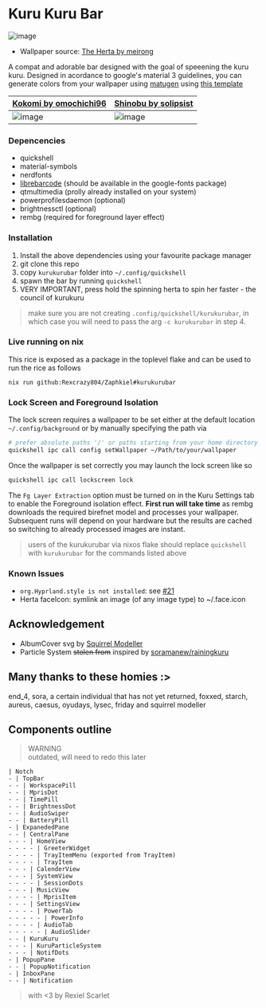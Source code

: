 # Kuru Kuru Bar
![image](https://github.com/user-attachments/assets/caec808f-7945-466f-807e-765d69804c76)
- Wallpaper source: [The Herta by meirong](https://www.pixiv.net/artworks/126270092)

A compat and adorable bar designed with the goal of speeening the kuru kuru.
Designed in acordance to google's material 3 guidelines, you can generate
colors from your wallpaper using [matugen](https://github.com/InioX/matugen)
using [this template](../../../../nixosModules/external/matugen/templates/quickshell-colors.qml)

| [Kokomi by omochichi96](https://twitter.com/omochichi96/status/1758113643521245240) | [Shinobu by solipsist](https://www.pixiv.net/en/artworks/119108248) |
|----------|----------|
|![image](https://github.com/user-attachments/assets/7ed235f1-0a49-4546-be01-16197dc7940f) | ![image](https://github.com/user-attachments/assets/16cb7c57-92b2-4178-a5e6-d9023012f473) |

### Depencencies
- quickshell
- material-symbols
- nerdfonts
- [librebarcode](https://graphicore.github.io/librebarcode/) (should be available in the google-fonts package)
- qtmultimedia (prolly already installed on your system)
- powerprofilesdaemon (optional)
- brightnessctl (optional)
- rembg (required for foreground layer effect)

### Installation
1. Install the above dependencies using your favourite package manager
2. git clone this repo
3. copy `kurukurubar` folder into `~/.config/quickshell`
4. spawn the bar by running `quickshell`
5. VERY IMPORTANT, press hold the spinning herta to spin her faster - the council of kurukuru

> make sure you are not creating `.config/quickshell/kurukurubar`, in which
> case you will need to pass the arg `-c kurukurubar` in step 4.

### Live running on nix
This rice is exposed as a package in the toplevel flake and can be used to run the rice as follows
```
nix run github:Rexcrazy804/Zaphkiel#kurukurubar
```

### Lock Screen and Foreground Isolation
The lock screen requires a wallpaper to be set either at the default location `~/.config/background`
or by manually specifying the path via
```sh
# prefer absolute paths '/' or paths starting from your home directory '~/'
quickshell ipc call config setWallpaper ~/Path/to/your/wallpaper
```

Once the wallpaper is set correctly you may launch the lock screen like so
```sh
quickshell ipc call lockscreen lock
```

The `Fg Layer Extraction` option must be turned on in the Kuru Settings tab to
enable the Foreground isolation effect. **First run will take time** as rembg
downloads the required birefnet model and processes your wallpaper. Subsequent
runs will depend on your hardware but the results are cached so switching to
already processed images are instant.

> users of the kurukurubar via nixos flake should replace `quickshell` with
> `kurukurubar` for the commands listed above

### Known Issues
- `org.Hyprland.style is not installed`: see [#21](https://github.com/Rexcrazy804/Zaphkiel/issues/21#issuecomment-2906546939)
- Herta faceIcon: symlink an image (of any image type) to ~/.face.icon

## Acknowledgement
- AlbumCover svg by [Squirrel Modeller](https://github.com/SquirrelModeller)
- Particle System ~~stolen from~~ inspired by [soramanew/rainingkuru](https://github.com/soramanew/rainingkuru)

## Many thanks to these homies :>
end_4, sora, a certain individual that has not yet returned, foxxed, starch,
aureus, caesus, oyudays, lysec, friday and squirrel modeller

## Components outline
> WARNING <br>
> outdated, will need to redo this later
```
| Notch
- | TopBar
- - | WorkspacePill
- - | MprisDot
- - | TimePill
- - | BrightnessDot
- - | AudioSwiper
- - | BatteryPill
- | ExpanededPane
- - | CentralPane
- - - | HomeView
- - - - | GreeterWidget
- - - - | TrayItemMenu (exported from TrayItem)
- - - - | TrayItem
- - - | CalenderView
- - - | SystemView
- - - - | SessionDots
- - - | MusicView
- - - - | MprisItem
- - - | SettingsView
- - - - | PowerTab
- - - - - | PowerInfo
- - - - | AudioTab
- - - - - | AudioSlider
- - | KuruKuru
- - - | KuruParticleSystem
- - - | NotifDots
- | PopupPane
- - | PopupNotification
- | InboxPane
- - | Notification
```

> with <3 by Rexiel Scarlet
